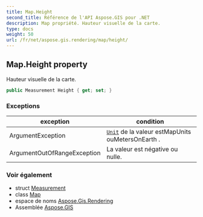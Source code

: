 ```yaml
---
title: Map.Height
second_title: Référence de l'API Aspose.GIS pour .NET
description: Map propriété. Hauteur visuelle de la carte.
type: docs
weight: 50
url: /fr/net/aspose.gis.rendering/map/height/
---
```

## Map.Height property

Hauteur visuelle de la carte.

```csharp
public Measurement Height { get; set; }
```

### Exceptions

| exception | condition |
| --- | --- |
| ArgumentException | [`Unit`](../../measurement/unit/) de la valeur estMapUnits ouMetersOnEarth . |
| ArgumentOutOfRangeException | La valeur est négative ou nulle. |

### Voir également

* struct [Measurement](../../measurement/)
* class [Map](../)
* espace de noms [Aspose.Gis.Rendering](../../map/)
* Assemblée [Aspose.GIS](../../../)


